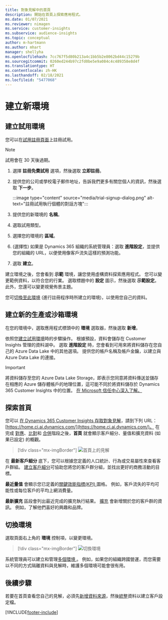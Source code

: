 ```yaml
---
title: 對象見解中的首頁
description: 開始在首頁上探索應用程式。
ms.date: 01/07/2021
ms.reviewer: nimagen
ms.service: customer-insights
ms.subservice: audience-insights
ms.topic: conceptual
author: m-hartmann
ms.author: mhart
manager: shellyha
ms.openlocfilehash: 7cc767f5d80b213a4c1bb5b2e8062bd44c15279b
ms.sourcegitcommit: 0260ed244b97c2fd0be5e9a084c4c489358e8d4f
ms.translationtype: HT
ms.contentlocale: zh-HK
ms.lasthandoff: 02/18/2021
ms.locfileid: "5477068"
---
```

# <a name="create-a-new-environment"></a>建立新環境

## <a name="create-a-trial-environment"></a>建立試用環境

您可以在[試用註冊頁面](https://dynamics.microsoft.com/get-started/free-trial/?appname=customerinsights)上註冊試用。 

> [!NOTE]
> 試用會在 30 天後過期。

1. 選擇 **註冊免費試用** 選項，然後選取 **立即註冊**。

1. 提供您的公司或學校電子郵件地址，告訴我們更多有關您個人的資訊，然後選取 **下一步**。

   :::image type="content" source="media/trial-signup-dialog.png" alt-text="註冊試用執行個體的對話方塊":::

1. 提供您的新環境的 **名稱**。 

1. 選取試用類型。

1. 選擇您的環境的 **區域**。

1. (選擇性) 如果是 Dynamics 365 組織的系統管理員：選取 **進階設定**，並提供您的組織的 URL，以便使用像客戶流失這樣的預測功能。

1. 選取 **建立**。 

建立環境之後，您會看到 **示範** 環境，讓您使用虛構資料探索應用程式。 您可以變更範例資料，以符合您的行業。 選取標題中的 **設定** 圖示，然後選取 **示範設定**。 此外，您還可以變更視覺佈景主題。 

您可[切換至此環境](#switch-environments) (進行註冊程序時所建立的環境)，以使用您自己的資料。

## <a name="create-a-new-production-or-sandbox-environment"></a>建立新的生產或沙箱環境

在您的環境中，選取應用程式標頭中的 **環境** 選取器，然後選取 **新增**。

依照您[建立試用環境](#create-a-trial-environment)時的步驟操作。 根據預設，資料會儲存在 Customer Insights 管理的資料湖中。 選取 **進階設定** 時，您會看到可用來將資料儲存在您自己的 Azure Data Lake 中的其他選項。 提供您的帳戶名稱及帳戶金鑰，以建立與 Azure Data Lake 的連接。 

> [!IMPORTANT]
> 將資料儲存至您的 Azure Data Lake Storage，即表示您同意將資料傳送並儲存在相應的 Azure 儲存體帳戶的地理位置，這可能不同於將資料儲存於 Dynamics 365 Customer Insights 中的位置。 [在 Microsoft 信任中心深入了解。](https://www.microsoft.com/trust-center)

## <a name="explore-the-home-page"></a>探索首頁

您可以 [在 Dynamics 365 Customer Insights 存取對象見解](https://home.ci.ai.dynamics.com/)，請到下列 URL：[https://home.ci.ai.dynamics.com/](https://home.ci.ai.dynamics.com/)。
在完成 [對應](map-entities.md)、[比對](match-entities.md)和 [合併](merge-entities.md)階段之後，**首頁** 就會顯示客戶細分、量值和擴充資料 (如果已設定) 的概觀。

> [!div class="mx-imgBorder"] 
> ![首頁上的見解](media/home-page-insights.png "首頁上的見解")

在 **最新客戶細分** 底下，您可以根據您定義的人口統計、行為或交易屬性來查看客戶群組。 [建立客戶細分](segments.md)可協助您將您的客戶群分組，並找出更好的商務活動的目標。

**最近量值** 會顯示您已定義的[關鍵效能指標(KPI) ](measures.md)圖格。 例如，客戶流失的平均可能性或每位客戶的平均上網消費量。

**最新擴充** 區段會列出最近完成的擴充執行結果。 [擴充](enrichment-hub.md) 會新增關於您的客戶群的資訊。 例如，了解他們喜好的興趣和品牌。

## <a name="switch-environments"></a>切換環境

選取頁面右上角的 **環境** 控制項，以變更環境。

> [!div class="mx-imgBorder"] 
> ![切換環境](media/home-page-environment-switcher.png "切換環境")

系統管理員可以建立和管理[多個環境 ](manage-environments.md)。 例如，如果您的組織跨國營運，而您需要以不同的方式隔離資料與見解時，維護多個環境可能會很有用。

## <a name="next-step"></a>後續步驟

若要在首頁查看您自己的見解，必須先[新增資料來源](data-sources.md)，然後[統整](data-unification.md)資料以建立客戶設定檔。


[!INCLUDE[footer-include](../includes/footer-banner.md)]